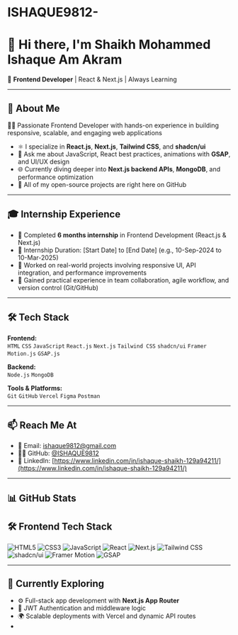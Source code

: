 # ISHAQUE9812-
# 👋 Hi there, I'm Shaikh Mohammed Ishaque Am Akram

🚀 **Frontend Developer** | React & Next.js  | Always Learning

---

## 💼 About Me

 🧑‍💻 Passionate Frontend Developer with hands-on experience in building responsive, scalable, and engaging web applications
- ⚛️ I specialize in **React.js**, **Next.js**, **Tailwind CSS**, and **shadcn/ui**
- 💬 Ask me about JavaScript, React best practices, animations with **GSAP**, and UI/UX design
- 🌐 Currently diving deeper into **Next.js backend APIs**, **MongoDB**, and performance optimization
- 🔗 All of my open-source projects are right here on GitHub
---
## 🎓 Internship Experience

- 🏢 Completed **6 months internship** in Frontend Development (React.js & Next.js)  
- 📅 Internship Duration: [Start Date] to [End Date] (e.g., 10-Sep-2024 to 10-Mar-2025)  
- 💼 Worked on real-world projects involving responsive UI, API integration, and performance improvements  
- 🚀 Gained practical experience in team collaboration, agile workflow, and version control (Git/GitHub)
---

## 🛠️ Tech Stack

**Frontend:**  
`HTML` `CSS` `JavaScript` `React.js` `Next.js` `Tailwind CSS` `shadcn/ui` `Framer Motion.js` `GSAP.js`

**Backend:**  
`Node.js`  `MongoDB` 

**Tools & Platforms:**  
`Git` `GitHub` `Vercel` `Figma` `Postman`

---

## 📫 Reach Me At

- 📧 Email: [ishaque9812@gmail.com](mailto:ishaque9812@gmail.com)
- 🧑‍💻 GitHub: [@ISHAQUE9812](https://github.com/ISHAQUE9812)
- 🔗 LinkedIn: [https://www.linkedin.com/in/ishaque-shaikh-129a94211/](https://www.linkedin.com/in/ishaque-shaikh-129a94211/)


---

## 📊 GitHub Stats

## 🛠️ Frontend Tech Stack

<p align="left">
  <img src="https://img.shields.io/badge/HTML5-E34F26?style=for-the-badge&logo=html5&logoColor=white" alt="HTML5" />
  <img src="https://img.shields.io/badge/CSS3-1572B6?style=for-the-badge&logo=css3&logoColor=white" alt="CSS3" />
  <img src="https://img.shields.io/badge/JavaScript-F7DF1E?style=for-the-badge&logo=javascript&logoColor=black" alt="JavaScript" />
  <img src="https://img.shields.io/badge/React-20232A?style=for-the-badge&logo=react&logoColor=61DAFB" alt="React" />
  <img src="https://img.shields.io/badge/Next.js-000000?style=for-the-badge&logo=next.js&logoColor=white" alt="Next.js" />
  <img src="https://img.shields.io/badge/Tailwind_CSS-06B6D4?style=for-the-badge&logo=tailwind-css&logoColor=white" alt="Tailwind CSS" />
  <img src="https://img.shields.io/badge/shadcn/ui-1E1E1E?style=for-the-badge&logo=radix-ui&logoColor=white" alt="shadcn/ui" />
  <img src="https://img.shields.io/badge/Framer_Motion-1A1A1A?style=for-the-badge&logo=framer&logoColor=white" alt="Framer Motion" />
   <img src="https://img.shields.io/badge/GSAP-88CE02?style=for-the-badge&logo=greensock&logoColor=white" alt="GSAP" />
</p>

---

## 🧠 Currently Exploring

- ⚙️ Full-stack app development with **Next.js App Router**
- 🔐 JWT Authentication and middleware logic
- 🌍 Scalable deployments with Vercel and dynamic API routes
- 
